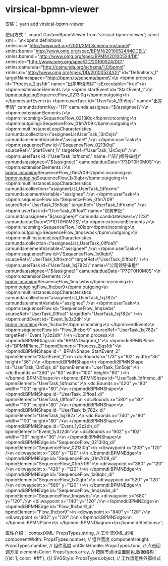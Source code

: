 # virsical-bpmn-viewer

安装：
yarn add virsical-bpmn-viewer

使用方式：
import CustomBpmnViewer from 'virsical-bpmn-viewer';
const xml = '<?xml version=\"1.0\" encoding=\"UTF-8\"?>\n<bpmn:definitions xmlns:xsi=\"http://www.w3.org/2001/XMLSchema-instance\" xmlns:bpmn=\"http://www.omg.org/spec/BPMN/20100524/MODEL\" xmlns:bpmndi=\"http://www.omg.org/spec/BPMN/20100524/DI\" xmlns:dc=\"http://www.omg.org/spec/DD/20100524/DC\" xmlns:camunda=\"http://camunda.org/schema/1.0/bpmn\" xmlns:di=\"http://www.omg.org/spec/DD/20100524/DI\" id=\"Definitions_1\" targetNamespace=\"http://bpmn.io/schema/bpmn\">\n  <bpmn:process id=\"Process_2jqs1dr\" name=\"出差申请流程\" isExecutable=\"true\">\n    <bpmn:extensionElements />\n    <bpmn:startEvent id=\"StartEvent_1\">\n      <bpmn:outgoing>SequenceFlow_0213i0q</bpmn:outgoing>\n    </bpmn:startEvent>\n    <bpmn:userTask id=\"UserTask_13n5ojs\" name=\"出差申请\" camunda:formKey=\"111\" camunda:assignee=\"${assignee}\">\n      <bpmn:extensionElements />\n      <bpmn:incoming>SequenceFlow_0213i0q</bpmn:incoming>\n      <bpmn:outgoing>SequenceFlow_01m7r09</bpmn:outgoing>\n      <bpmn:multiInstanceLoopCharacteristics camunda:collection=\"assigneeListUserTask_13n5ojs\" camunda:elementVariable=\"assignee\" />\n    </bpmn:userTask>\n    <bpmn:sequenceFlow id=\"SequenceFlow_0213i0q\" sourceRef=\"StartEvent_1\" targetRef=\"UserTask_13n5ojs\" />\n    <bpmn:userTask id=\"UserTask_1dfnxmc\" name=\"部门领导审批\" camunda:assignee=\"${assignee}\" camunda:dueDate=\"P3DT0H0M0S\">\n      <bpmn:extensionElements />\n      <bpmn:incoming>SequenceFlow_01m7r09</bpmn:incoming>\n      <bpmn:outgoing>SequenceFlow_1x0lqbr</bpmn:outgoing>\n      <bpmn:multiInstanceLoopCharacteristics camunda:collection=\"assigneeList_UserTask_1dfnxmc\" camunda:elementVariable=\"assignee\" />\n    </bpmn:userTask>\n    <bpmn:sequenceFlow id=\"SequenceFlow_01m7r09\" sourceRef=\"UserTask_13n5ojs\" targetRef=\"UserTask_1dfnxmc\" />\n    <bpmn:userTask id=\"UserTask_0lffoa1\" name=\"财务审批\" camunda:assignee=\"${assignee}\" camunda:candidateUsers=\"123\" camunda:dueDate=\"P1DT0H0M0S\">\n      <bpmn:extensionElements />\n      <bpmn:incoming>SequenceFlow_1x0lqbr</bpmn:incoming>\n      <bpmn:outgoing>SequenceFlow_1mqswbs</bpmn:outgoing>\n      <bpmn:multiInstanceLoopCharacteristics camunda:collection=\"assigneeList_UserTask_0lffoa1\" camunda:elementVariable=\"assignee\" />\n    </bpmn:userTask>\n    <bpmn:sequenceFlow id=\"SequenceFlow_1x0lqbr\" sourceRef=\"UserTask_1dfnxmc\" targetRef=\"UserTask_0lffoa1\" />\n    <bpmn:userTask id=\"UserTask_1xj782x\" name=\"公司领导审批\" camunda:assignee=\"${assignee}\" camunda:dueDate=\"P7DT0H0M0S\">\n      <bpmn:extensionElements />\n      <bpmn:incoming>SequenceFlow_1mqswbs</bpmn:incoming>\n      <bpmn:outgoing>Flow_1hcbor9</bpmn:outgoing>\n      <bpmn:multiInstanceLoopCharacteristics camunda:collection=\"assigneeList_UserTask_1xj782x\" camunda:elementVariable=\"assignee\" />\n    </bpmn:userTask>\n    <bpmn:sequenceFlow id=\"SequenceFlow_1mqswbs\" sourceRef=\"UserTask_0lffoa1\" targetRef=\"UserTask_1xj782x\" />\n    <bpmn:endEvent id=\"Event_1y3z2dh\">\n      <bpmn:incoming>Flow_1hcbor9</bpmn:incoming>\n    </bpmn:endEvent>\n    <bpmn:sequenceFlow id=\"Flow_1hcbor9\" sourceRef=\"UserTask_1xj782x\" targetRef=\"Event_1y3z2dh\" />\n  </bpmn:process>\n  <bpmndi:BPMNDiagram id=\"BPMNDiagram_1\">\n    <bpmndi:BPMNPlane id=\"BPMNPlane_1\" bpmnElement=\"Process_2jqs1dr\">\n      <bpmndi:BPMNShape id=\"_BPMNShape_StartEvent_2\" bpmnElement=\"StartEvent_1\">\n        <dc:Bounds x=\"173\" y=\"102\" width=\"36\" height=\"36\" />\n      </bpmndi:BPMNShape>\n      <bpmndi:BPMNShape id=\"UserTask_13n5ojs_di\" bpmnElement=\"UserTask_13n5ojs\">\n        <dc:Bounds x=\"260\" y=\"80\" width=\"100\" height=\"80\" />\n      </bpmndi:BPMNShape>\n      <bpmndi:BPMNShape id=\"UserTask_1dfnxmc_di\" bpmnElement=\"UserTask_1dfnxmc\">\n        <dc:Bounds x=\"420\" y=\"80\" width=\"100\" height=\"80\" />\n      </bpmndi:BPMNShape>\n      <bpmndi:BPMNShape id=\"UserTask_0lffoa1_di\" bpmnElement=\"UserTask_0lffoa1\">\n        <dc:Bounds x=\"580\" y=\"80\" width=\"100\" height=\"80\" />\n      </bpmndi:BPMNShape>\n      <bpmndi:BPMNShape id=\"UserTask_1xj782x_di\" bpmnElement=\"UserTask_1xj782x\">\n        <dc:Bounds x=\"740\" y=\"80\" width=\"100\" height=\"80\" />\n      </bpmndi:BPMNShape>\n      <bpmndi:BPMNShape id=\"Event_1y3z2dh_di\" bpmnElement=\"Event_1y3z2dh\">\n        <dc:Bounds x=\"902\" y=\"102\" width=\"36\" height=\"36\" />\n      </bpmndi:BPMNShape>\n      <bpmndi:BPMNEdge id=\"SequenceFlow_0213i0q_di\" bpmnElement=\"SequenceFlow_0213i0q\">\n        <di:waypoint x=\"209\" y=\"120\" />\n        <di:waypoint x=\"260\" y=\"120\" />\n      </bpmndi:BPMNEdge>\n      <bpmndi:BPMNEdge id=\"SequenceFlow_01m7r09_di\" bpmnElement=\"SequenceFlow_01m7r09\">\n        <di:waypoint x=\"360\" y=\"120\" />\n        <di:waypoint x=\"420\" y=\"120\" />\n      </bpmndi:BPMNEdge>\n      <bpmndi:BPMNEdge id=\"SequenceFlow_1x0lqbr_di\" bpmnElement=\"SequenceFlow_1x0lqbr\">\n        <di:waypoint x=\"520\" y=\"120\" />\n        <di:waypoint x=\"580\" y=\"120\" />\n      </bpmndi:BPMNEdge>\n      <bpmndi:BPMNEdge id=\"SequenceFlow_1mqswbs_di\" bpmnElement=\"SequenceFlow_1mqswbs\">\n        <di:waypoint x=\"680\" y=\"120\" />\n        <di:waypoint x=\"740\" y=\"120\" />\n      </bpmndi:BPMNEdge>\n      <bpmndi:BPMNEdge id=\"Flow_1hcbor9_di\" bpmnElement=\"Flow_1hcbor9\">\n        <di:waypoint x=\"840\" y=\"120\" />\n        <di:waypoint x=\"902\" y=\"120\" />\n      </bpmndi:BPMNEdge>\n    </bpmndi:BPMNPlane>\n  </bpmndi:BPMNDiagram>\n</bpmn:definitions>';
<CustomBpmnViewer contextXML={xml} />


属性介绍：
contextXML: PropsTypes.string, // 工作流XML,必填
componentWidth: PropsTypes.number, // 组件宽度
componentHeight: PropsTypes.number, // 组件高度
onClickHandle: PropsTypes.func, // 点击回调方法
elementsColor: PropsTypes.array, // 按照节点id设置颜色,数据结构：[{id: 1, color: '#fff'}, {}]
SVGStyle: PropsTypes.object, // 工作流组件外部样式
